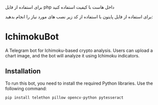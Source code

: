 برای استفاده از فایل php داخل هاست با کیفیت استفاده کنید

برای استفاده از فایل پایتون با استفاده از کد زیر نصب های مورد نیاز را انجام بدهید:
# IchimokuBot

A Telegram bot for Ichimoku-based crypto analysis. Users can upload a chart image, and the bot will analyze it using Ichimoku indicators.

## Installation

To run this bot, you need to install the required Python libraries. Use the following command:

```bash
pip install telethon pillow opencv-python pytesseract

